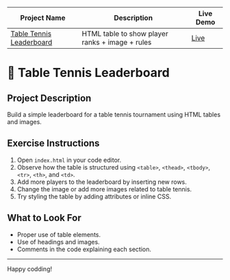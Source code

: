 | Project Name                                            | Description                                     | Live Demo                                                                                |
| ------------------------------------------------------- | ----------------------------------------------- | ---------------------------------------------------------------------------------------- |
| [Table Tennis Leaderboard](02_Table-Tennis-Leaderboard) | HTML table to show player ranks + image + rules | [Live](https://mkaifnadeem.github.io/frontend-practice-hub/02_Table-Tennis-Leaderboard/) |

# 🏓 Table Tennis Leaderboard

## Project Description

Build a simple leaderboard for a table tennis tournament using HTML tables and images.

## Exercise Instructions

1. Open `index.html` in your code editor.
2. Observe how the table is structured using `<table>`, `<thead>`, `<tbody>`, `<tr>`, `<th>`, and `<td>`.
3. Add more players to the leaderboard by inserting new rows.
4. Change the image or add more images related to table tennis.
5. Try styling the table by adding attributes or inline CSS.

## What to Look For

-   Proper use of table elements.
-   Use of headings and images.
-   Comments in the code explaining each section.

---

Happy codding!
